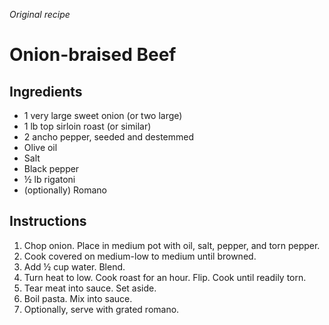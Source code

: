 *Original recipe*

# Onion-braised Beef

## Ingredients
 - 1 very large sweet onion (or two large)
 - 1 lb top sirloin roast (or similar)
 - 2 ancho pepper, seeded and destemmed
 - Olive oil
 - Salt
 - Black pepper
 - ½ lb rigatoni
 - (optionally) Romano

## Instructions

 1. Chop onion. Place in medium pot with oil, salt, pepper, and torn pepper.
 2. Cook covered on medium-low to medium until browned.
 3. Add ½ cup water. Blend.
 4. Turn heat to low. Cook roast for an hour. Flip. Cook until readily torn.
 5. Tear meat into sauce. Set aside.
 6. Boil pasta. Mix into sauce.
 7. Optionally, serve with grated romano.

